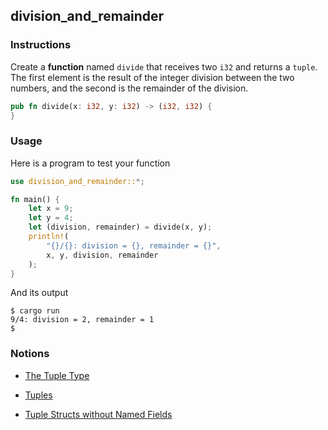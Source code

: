 ## division_and_remainder

### Instructions

Create a **function** named `divide` that receives two `i32` and returns a `tuple`. The first element is the result of the integer division between the two numbers, and the second is the remainder of the division.

```rust
pub fn divide(x: i32, y: i32) -> (i32, i32) {
}
```

### Usage

Here is a program to test your function

```rust
use division_and_remainder::*;

fn main() {
    let x = 9;
    let y = 4;
    let (division, remainder) = divide(x, y);
    println!(
        "{}/{}: division = {}, remainder = {}",
        x, y, division, remainder
    );
}
```

And its output

```console
$ cargo run
9/4: division = 2, remainder = 1
$
```

### Notions

- [The Tuple Type](https://doc.rust-lang.org/stable/book/ch03-02-data-types.html#the-tuple-type)

- [Tuples](https://doc.rust-lang.org/rust-by-example/primitives/tuples.html)

- [Tuple Structs without Named Fields](https://doc.rust-lang.org/stable/book/ch05-01-defining-structs.html#using-tuple-structs-without-named-fields-to-create-different-types)
